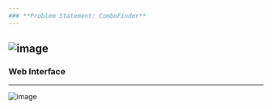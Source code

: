 ```yaml
---
### **Problem Statement: ComboFinder**
---
```

![image](https://user-images.githubusercontent.com/7460892/173579493-d718c024-4844-4c30-afd5-71bd641a49d0.png)
---
### **Web Interface**
---

![image](https://user-images.githubusercontent.com/7460892/173579649-a62fd7ce-882a-4751-a305-dd575a817f65.png)

